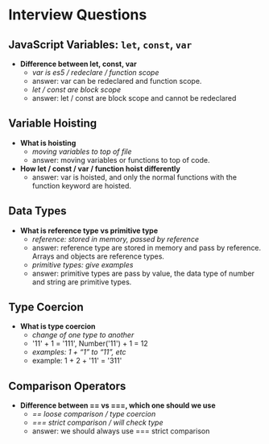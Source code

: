 # Interview Questions

## JavaScript Variables: `let`, `const`, `var`

- **Difference between let, const, var**
  - _var is es5 / redeclare / function scope_
  - answer: var can be redeclared and function scope.
  - _let / const are block scope_
  - answer: let / const are block scope and cannot be redeclared

## Variable Hoisting

- **What is hoisting**
  - _moving variables to top of file_
  - answer: moving variables or functions to top of code.
- **How let / const / var / function hoist differently**
  - answer: var is hoisted, and only the normal functions with the function keyword are hoisted.

## Data Types

- **What is reference type vs primitive type**
  - _reference: stored in memory, passed by reference_
  - answer: reference type are stored in memory and pass by reference. Arrays and objects are reference types.
  - _primitive types: give examples_
  - answer: primitive types are pass by value, the data type of number and string are primitive types.

## Type Coercion

- **What is type coercion**
  - _change of one type to another_
  - '11' + 1 = '111', Number('11') + 1 = 12
  - _examples: 1 + “1” to “11”, etc_
  - example: 1 + 2 + '11' = '311'

## Comparison Operators

- **Difference between == vs ===, which one should we use**
  - _== loose comparison / type coercion_
  - _=== strict comparison / will check type_
  - answer: we should always use === strict comparison
